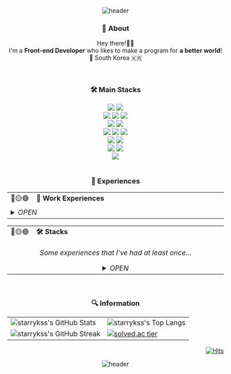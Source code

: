 <div align="center">
  
![header](https://capsule-render.vercel.app/api?type=waving&color=auto&height=300&section=header&text=Hello World!👋🏻&fontSize=80&animation=twinkling&fontAlignY=38&desc=I'm 👨🏻‍💻 SUNNY&descSize=20&descAlignY=51&descAlign=62)

### 💬 About 
Hey there!👋🏻 <br/>I'm a **Front-end Developer** who likes to make a program for **a better world**! <br/> 📍 South Korea 🇰🇷

<br/>

### 🛠️ Main Stacks
<div>
  <img src="https://img.shields.io/badge/python-3776AB?style=for-the-badge&logo=python&logoColor=white"> 
  <img src="https://img.shields.io/badge/pyqt-41CD52?style=for-the-badge&logo=qt&logoColor=white">
  <br/>
  <img src="https://img.shields.io/badge/html5-E34F26?style=for-the-badge&logo=html5&logoColor=white"> 
  <img src="https://img.shields.io/badge/css3-1572B6?style=for-the-badge&logo=css3&logoColor=white"> 
  <img src="https://img.shields.io/badge/javascript-F7DF1E?style=for-the-badge&logo=javascript&logoColor=black">
  <br/>
  <img src="https://img.shields.io/badge/react.js-61DAFB?style=for-the-badge&logo=react&logoColor=white">
  <img src="https://img.shields.io/badge/node.js-5FA04E?style=for-the-badge&logo=node.js&logoColor=white">
  <br/>
  <img src="https://img.shields.io/badge/sass/scss-CC6699?style=for-the-badge&logo=sass&logoColor=white"> 
  <img src="https://img.shields.io/badge/styled－components-DB7093?style=for-the-badge&logo=styledcomponents&logoColor=white"> 
  <img src="https://img.shields.io/badge/tailwindcss-06B6D4?style=for-the-badge&logo=tailwindcss&logoColor=white">
  <br/>
  <img src="https://img.shields.io/badge/postgresql-4169E1?style=for-the-badge&logo=postgresql&logoColor=white"> 
  <img src="https://img.shields.io/badge/mysql-4479A1?style=for-the-badge&logo=mysql&logoColor=white">
  <br/>
  <img src="https://img.shields.io/badge/microsoft azure-0078D4?style=for-the-badge&logo=microsoftazure&logoColor=white"> 
  <img src="https://img.shields.io/badge/amazon aws-232F3E?style=for-the-badge&logo=amazonaws&logoColor=white">
  <br/>
  <img src="https://img.shields.io/badge/linux-FCC624?style=for-the-badge&logo=linux&logoColor=black">
  
  
</div>

<br/>

### 🚀 Experiences 

<table>
    <td style="border-right: none;">
      <div>
        <span>
          🔴🟡🟢 
          &nbsp;&nbsp;
          <b>🏢 Work Experiences</b>
          <img width="740" height="1" />  <!-- Full Width -->
        </span>
      </div>
    </td>
  </tr>
  <tr>
    <td colspan="2">
      <div>
      <details>
        <summary><I>OPEN</I></summary>
        <div markdown="1" align="left"><br>
          ✅ <b>Microsoft AI School Trainee (2nd)</b> (@Microsoft_Korea) : 2023.04 ~ 2023.09 <br/> 
          ✅ <b>Front-end SW Engineer Inernship</b> (@Torooc) : 2024.02 ~ 2024.04
        </div>
      </details>
    </td>
  </tr>
</table>

<table>
    <td style="border-right: none;">
      <div>
        <span>
          🔴🟡🟢 
          &nbsp;&nbsp;
          <b>🛠️ Stacks</b>
          <img width="824" height="1" />  <!-- Full Width -->
        </span>
      </div>
    </td>
  </tr>
  <tr>
    <td colspan="2">
<div align="center">

*Some experiences that I've had at least once...*

<details>
  <summary><I>OPEN</I></summary>
  <div markdown="1" align="left"  width="441"><br>
  
  > **Languages**
  
  <div align = left> 
    <img src="https://img.shields.io/badge/C-A8B9CC?style=for-the-badge&logo=c&logoColor=white">
    <img src="https://img.shields.io/badge/c++-00599C?style=for-the-badge&logo=c%2B%2B&logoColor=white">
    <img src="https://img.shields.io/badge/csharp-239120?style=for-the-badge&logo=csharp&logoColor=white">
    <img src="https://img.shields.io/badge/java-007396?style=for-the-badge&logo=coffeescript&logoColor=white"> 
    <img src="https://img.shields.io/badge/python-3776AB?style=for-the-badge&logo=python&logoColor=white"> 
    <img src="https://img.shields.io/badge/kotlin-7F52FF?style=for-the-badge&logo=kotlin&logoColor=white"> 
    <img src="https://img.shields.io/badge/R-75AADB?style=for-the-badge&logo=rstudio&logoColor=white"> 
    <img src="https://img.shields.io/badge/common lisp-FF5A00?style=for-the-badge&logo=allegro&logoColor=white">
    <img src="https://img.shields.io/badge/markdown-000000?style=for-the-badge&logo=markdown&logoColor=white"> 
    <img src="https://img.shields.io/badge/html5-E34F26?style=for-the-badge&logo=html5&logoColor=white"> 
    <img src="https://img.shields.io/badge/css3-1572B6?style=for-the-badge&logo=css3&logoColor=white"> 
    <img src="https://img.shields.io/badge/javascript-F7DF1E?style=for-the-badge&logo=javascript&logoColor=black">
    <img src="https://img.shields.io/badge/sass/scss-CC6699?style=for-the-badge&logo=sass&logoColor=white">
    
  </div>
  <br>
  
  > **DB**
  
  <div align = left>
    <img src="https://img.shields.io/badge/oracle-F80000?style=for-the-badge&logo=oracle&logoColor=white"> 
    <img src="https://img.shields.io/badge/mysql-4479A1?style=for-the-badge&logo=mysql&logoColor=white">
    <img src="https://img.shields.io/badge/postgresql-4169E1?style=for-the-badge&logo=postgresql&logoColor=white"> 
  </div>
  <br>
  
  > **Cloud**
  
  <div align = left>
    <img src="https://img.shields.io/badge/microsoft azure-0078D4?style=for-the-badge&logo=microsoftazure&logoColor=white"> 
    <img src="https://img.shields.io/badge/amazon aws-232F3E?style=for-the-badge&logo=amazonaws&logoColor=white">
    <img src="https://img.shields.io/badge/google cloud platform-4285F4?style=for-the-badge&logo=google&logoColor=white"> 
  </div>
  <br>
  
  > **Linux**
  
  <div align = left> 
    <img src="https://img.shields.io/badge/linux-FCC624?style=for-the-badge&logo=linux&logoColor=black">
    <img src="https://img.shields.io/badge/centos-262577?style=for-the-badge&logo=centos&logoColor=white">
    <img src="https://img.shields.io/badge/ubuntu-E95420?style=for-the-badge&logo=ubuntu&logoColor=white">
  </div>
  <br>
    
  > **Artificial Intelligence**
  
  <div align = left> 
    <img src="https://img.shields.io/badge/TensorFlow-FF6F00?style=for-the-badge&logo=tensorflow&logoColor=white">
    <img src="https://img.shields.io/badge/PyTorch-EE4C2C?style=for-the-badge&logo=pytorch&logoColor=white">
    <img src="https://img.shields.io/badge/Allegro-FF5A00?style=for-the-badge&logo=allegro&logoColor=white">
    <img src="https://img.shields.io/badge/opencv-5C3EE8?style=for-the-badge&logo=opencv&logoColor=white">
  </div>
  <br>
    
  > **Libraries / Frameworks**
    
  <div align = left>
    <img src="https://img.shields.io/badge/flask-000000?style=for-the-badge&logo=flask&logoColor=white">
    <img src="https://img.shields.io/badge/qt-41CD52?style=for-the-badge&logo=qt&logoColor=white">
    <img src="https://img.shields.io/badge/pyqt-41CD52?style=for-the-badge&logo=qt&logoColor=white">
    <img src="https://img.shields.io/badge/react.js-61DAFB?style=for-the-badge&logo=react&logoColor=white">
    <img src="https://img.shields.io/badge/bootstrap-7952B3?style=for-the-badge&logo=bootstrap&logoColor=white">
    <img src="https://img.shields.io/badge/styled－components-DB7093?style=for-the-badge&logo=styledcomponents&logoColor=white"> 
    <img src="https://img.shields.io/badge/tailwindcss-06B6D4?style=for-the-badge&logo=tailwindcss&logoColor=white">
    <img src="https://img.shields.io/badge/jquery-0769AD?style=for-the-badge&logo=jquery&logoColor=white">
  </div>
  <br>
    
  > **IDE & Dev Tools**
  
  <div>
    <img src="https://img.shields.io/badge/visual studio-5C2D91?style=for-the-badge&logo=visualstudio&logoColor=white">
    <img src="https://img.shields.io/badge/IntelliJ-000000?style=for-the-badge&logo=jetbrains&logoColor=white">
    <img src="https://img.shields.io/badge/PyCharm-000000?style=for-the-badge&logo=pycharm&logoColor=white">
    <img src="https://img.shields.io/badge/android studio-3DDC84?style=for-the-badge&logo=androidstudio&logoColor=white">
    <img src="https://img.shields.io/badge/Eclipse IDE-2C2255?style=for-the-badge&logo=eclipseide&logoColor=white">
    <img src="https://img.shields.io/badge/Unreal Engine-0E1128?style=for-the-badge&logo=unrealengine&logoColor=white">
    <img src="https://img.shields.io/badge/visual studio code-007ACC?style=for-the-badge&logo=visualstudiocode&logoColor=white">
    <img src="https://img.shields.io/badge/sublime text-FF9800?style=for-the-badge&logo=sublimetext&logoColor=white">
    <img src="https://img.shields.io/badge/jupyter-F37626?style=for-the-badge&logo=jupyter&logoColor=white">
    <img src="https://img.shields.io/badge/colab-F9AB00?style=for-the-badge&logo=googlecolab&logoColor=white">
    <img src="https://img.shields.io/badge/node.js-5FA04E?style=for-the-badge&logo=node.js&logoColor=white">
  </div>
  <br>
  
  > **Version Control System**
  
  <div align = left>
    <img src="https://img.shields.io/badge/git-F05032?style=for-the-badge&logo=git&logoColor=white">
    <img src="https://img.shields.io/badge/github-181717?style=for-the-badge&logo=github&logoColor=white">
    <img src="https://img.shields.io/badge/aws codecommit-232F3E?style=for-the-badge&logo=amazonaws&logoColor=white">
  </div>
  <br>
  
  > **Office Automation**
  
  <div align = left>
    <img src="https://img.shields.io/badge/word-2B579A?style=for-the-badge&logo=microsoftword&logoColor=white">
    <img src="https://img.shields.io/badge/excel-217346?style=for-the-badge&logo=microsoftexcel&logoColor=white">
    <img src="https://img.shields.io/badge/access-A4373A?style=for-the-badge&logo=microsoftaccess&logoColor=white">
    <img src="https://img.shields.io/badge/powerpoint-B7472A?style=for-the-badge&logo=microsoftpowerpoint&logoColor=white">
    <img src="https://img.shields.io/badge/onenote-7719AA?style=for-the-badge&logo=microsoftonenote&logoColor=white">
    <img src="https://img.shields.io/badge/photoshop-31A8FF?style=for-the-badge&logo=adobephotoshop&logoColor=white">
  </div>
  <br>
  
  > **Operating System**
  
  <div align = left>
    <img src="https://img.shields.io/badge/windows-0078D6?style=for-the-badge&logo=windows&logoColor=white">
    <img src="https://img.shields.io/badge/Mac OS-000000?style=for-the-badge&logo=apple&logoColor=white">
    <img src="https://img.shields.io/badge/linux-FCC624?style=for-the-badge&logo=linux&logoColor=black">
  </div>
  <br>
    
  > **Collaboration Tools**
  
  <div align = left>
    <img src="https://img.shields.io/badge/slack-4A154B?style=for-the-badge&logo=slack&logoColor=white">
    <img src="https://img.shields.io/badge/notion-000000?style=for-the-badge&logo=notion&logoColor=white">
    <img src="https://img.shields.io/badge/microsoft teams-6264A7?style=for-the-badge&logo=microsoftteams&logoColor=white">
    <img src="https://img.shields.io/badge/zeplin-F26207?style=for-the-badge&logo=azurepipelines&logoColor=white">
  </div>
  <br>
  
  > **ETC.**
  
  <div align = left>
    <img src="https://img.shields.io/badge/scratch-4D97FF?style=for-the-badge&logo=scratch&logoColor=white">
    <img src="https://img.shields.io/badge/processing-006699?style=for-the-badge&logo=processingfoundation&logoColor=white"> 
    <img src="https://img.shields.io/badge/dialogflow-FF9800?style=for-the-badge&logo=dialogflow&logoColor=white">
    <img src="https://img.shields.io/badge/apache tomcat-F8DC75?style=for-the-badge&logo=apachetomcat&logoColor=black">
    <img src="https://img.shields.io/badge/vmware-607078?style=for-the-badge&logo=vmware&logoColor=white">
    <img src="https://img.shields.io/badge/power shell-5391FE?style=for-the-badge&logo=powershell&logoColor=white">
    <img src="https://img.shields.io/badge/anaconda-44A833?style=for-the-badge&logo=anaconda&logoColor=white">
  </div>
  <br>
  
  <!---
    <img src="https://img.shields.io/badge/표시할이름-색상?style=for-the-badge&logo=기술스택아이콘&logoColor=white">
    Badge : https://shields.io/
    Icon : https://simpleicons.org
  -->
  
  </div>
</details>
    </td>
  </tr>
</table>

<br/>

### 🔍 Information 

<!---
- Stats & Top Langs : https://github.com/anuraghazra/github-readme-stats
- Hits : https://github.com/gjbae1212/hit-counter
- GitHub Readme Stats Themes : https://github.com/anuraghazra/github-readme-stats/blob/master/themes/README.md
---->

<table>
  <tr>
    <td>
      <!-- <img src="https://github-readme-stats.vercel.app/api?username=starrykss&show_icons=true&theme=tokyonight" alt="starrykss's GitHub Stats"> -->
      <a>
        <picture>
          <source media="(prefers-color-scheme: dark)" srcset="https://github-readme-stats.vercel.app/api?username=starrykss&show_icons=true&theme=tokyonight">
          <img alt="starrykss's GitHub Stats" src="https://github-readme-stats.vercel.app/api?username=starrykss&show_icons=true&theme=default">
        </picture>
      </a>
    </td>
    <td>
      <!-- <img src="https://github-readme-stats.vercel.app/api/top-langs/?username=starrykss&langs_count=8&layout=compact&theme=tokyonight&card_width=350&)" alt="starrykss's Top Langs" height="195"> -->
      <a>
        <picture>
          <source media="(prefers-color-scheme: dark)" srcset="https://github-readme-stats.vercel.app/api/top-langs/?username=starrykss&langs_count=8&layout=compact&theme=tokyonight&card_width=350&">
          <img alt="starrykss's Top Langs" src="https://github-readme-stats.vercel.app/api/top-langs/?username=starrykss&langs_count=8&layout=compact&theme=default&card_width=350&">
        </picture>
      </a>
    </td>
  </tr>
  <tr>
    <td>
      <!-- <img src="https://github-readme-streak-stats.herokuapp.com/?user=starrykss&theme=tokyonight" alt="GitHub Streak"> -->
      <a>
        <picture>
          <source media="(prefers-color-scheme: dark)" srcset="https://github-readme-streak-stats.herokuapp.com/?user=starrykss&theme=tokyonight&card_width=470">
          <img alt="starrykss's GitHub Streak" src="https://github-readme-streak-stats.herokuapp.com/?user=starrykss&theme=default&card_width=470">
        </picture>
      </a>
    </td>
    <td>
      <!-- <img src="http://mazassumnida.wtf/api/v2/generate_badge?boj=starrykss" href="https://solved.ac/starrykss" alt="solved.ac tier"> -->
      <a href="https://solved.ac/starrykss">
        <picture>
          <source media="(prefers-color-scheme: dark)" srcset="http://mazassumnida.wtf/api/v2/generate_badge?boj=starrykss">
          <img alt="solved.ac tier" src="http://mazassumnida.wtf/api/v2/generate_badge?boj=starrykss">
        </picture>
      </a>
    </td>
  </tr>
</table>

<div align="right">
  
[![Hits](https://hits.seeyoufarm.com/api/count/incr/badge.svg?url=https%3A%2F%2Fgithub.com%2Fstarrykss&count_bg=auto&title_bg=%23638FDA&icon=github.svg&icon_color=%23E1DEDE&title=hits&edge_flat=falsee)](https://hits.seeyoufarm.com)

</div>

![header](https://capsule-render.vercel.app/api?type=waving&color=auto&height=200&section=footer)

</div>
<!--
**starrykss/starrykss** is a ✨ _special_ ✨ repository because its `README.md` (this file) appears on your GitHub profile.

Here are some ideas to get you started:

- 🔭 I’m currently working on ...
- 🌱 I’m currently learning ...
- 👯 I’m looking to collaborate on ...
- 🤔 I’m looking for help with ...
- 💬 Ask me about ...
<!--
- 📫 How to reach me: ...
- 😄 Pronouns: ...
- ⚡ Fun fact: ... 
-->

<!-- Image
<img src="https://user-images.githubusercontent.com/22734777/230758783-6c6d6c32-e07e-44ce-a6c8-a6e51a562572.gif" width="200" align="right">
-->
